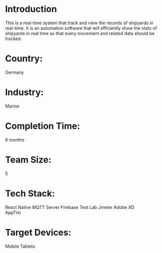 # Introduction
This is a real-time system that track and view the records of shipyards in real-time. It is an automation software that will efficiently show the stats of shipyards in real time so that every movement and related data should be tracked.
# Country:
Germany
# Industry:
Marine
# Completion Time:
6 months
# Team Size:
5
# Tech Stack:
React Native
MQTT Server
Firebase Test Lab
Jmeter
Adobe XD  
AppTim
# Target Devices:
Mobile
Tablets


